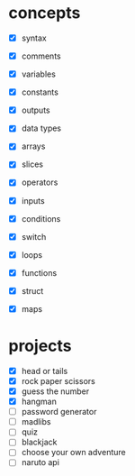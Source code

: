 
# concepts
- [x] syntax
- [x] comments
- [x] variables
- [x] constants
- [x] outputs
- [x] data types
- [x] arrays
- [x] slices
- [x] operators
- [x] inputs
- [x] conditions
- [x] switch
- [x] loops
- [x] functions
- [x] struct
- [x] maps


# projects
- [x] head or tails
- [x] rock paper scissors
- [x] guess the number
- [x] hangman
- [ ] password generator
- [ ] madlibs
- [ ] quiz
- [ ] blackjack
- [ ] choose your own adventure
- [ ] naruto api
